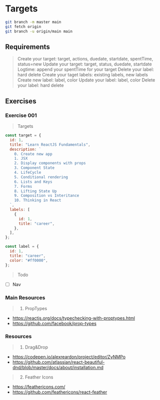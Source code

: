 # Targets

```bash
git branch -m master main
git fetch origin
git branch -u origin/main main
```

## Requirements

> Create your target: target, actions, duedate, startdate, spentTime, status=new
> Update your target: target, status, duedate, startdate
> Logtime: append your spentTime for your target
> Delete your label: hard delete
> Create your taget labels: existing labels, new labels
> Create new label: label, color
> Update your label: label, color
> Delete your label: hard delete

## Exercises

### Exercise 001

> Targets

```javascript
const target = {
  id: 1,
  title: "Learn ReactJS Fundamentals",
  description: `
    0. Create new app
    1. JSX
    2. Display components with props
    3. Component State
    4. LifeCycle
    5. Conditional rendering
    6. Lists and Keys
    7. Forms
    8. Lifting State Up
    9. Composition vs Interitance
    10. Thinking in React
  `,
  labels: [
    {
      id: 1,
      title: "career",
    },
  ],
};

const label = {
  id: 1,
  title: "career",
  color: "#ff0000",
};
```

> Todo

- [ ] Nav

### Main Resources

> 1. PropTypes

- https://reactjs.org/docs/typechecking-with-proptypes.html
- https://github.com/facebook/prop-types

### Resources

> 1. Drag&Drop

- https://codepen.io/alexreardon/project/editor/ZyNMPo
- https://github.com/atlassian/react-beautiful-dnd/blob/master/docs/about/installation.md

> 2. Feather Icons

- https://feathericons.com/
- https://github.com/feathericons/react-feather
